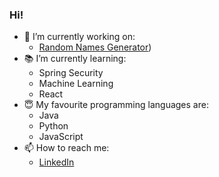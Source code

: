### Hi! 

<!--
**natkramarz/natkramarz** is a ✨ _special_ ✨ repository because its `README.md` (this file) appears on your GitHub profile.
-->


- 🔭 I’m currently working on:
  - [Random Names Generator](https://github.com/natkramarz/random_names_generator)) 
- :books: I’m currently learning: 
  - Spring Security 
  - Machine Learning
  - React 
- :innocent: My favourite programming languages are: 
  - Java
  - Python
  - JavaScript   
- 📫 How to reach me: 
  - [LinkedIn](https://www.linkedin.com/in/natkramarz/?locale=en_US) 
